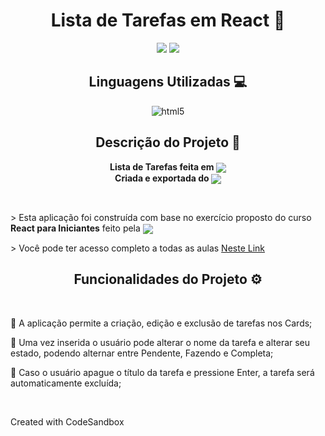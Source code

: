<h1 align="center">Lista de Tarefas em React 📑</h1>

<p align="center">
<img src="https://img.shields.io/badge/Status-Up-sucess"/>
<img src="https://img.shields.io/badge/Lan%C3%A7amento-%20May 2024-sucess">
</p>

<h2 align="center">Linguagens Utilizadas 💻</h2>
<p align="center">
<img alt="html5" src="https://img.shields.io/badge/JavaScript-F7DF1E?style=for-the-badge&logo=javascript&logoColor=black">

</p>

<h2 align="center">Descrição do Projeto 📜 </h2>
<p align="center"> <strong>Lista de Tarefas feita em 
<img align="center" src="https://img.shields.io/badge/react-%2320232a.svg?style=for-the-badge&logo=react&logoColor=%2361DAFB"><br> Criada e exportada do <img align="center" src="https://img.shields.io/badge/Codesandbox-040404?style=for-the-badge&logo=codesandbox&logoColor=DBDBDB">
</strong></p> <br>
<p align="left"> > Esta aplicação foi construída com base no exercício proposto do curso <strong>React para Iniciantes</strong> feito pela <img align="center" src="https://img.shields.io/badge/Udemy-A435F0?style=for-the-badge&logo=Udemy&logoColor=white"/> </p>
<p align="left"> > Você pode ter acesso completo a todas as aulas <a href="https://www.udemy.com/course/react-para-iniciantes-free/" target="_blank">Neste Link</a>
<br>
  <h2 align="center"> Funcionalidades do Projeto ⚙️</h2><br>
<p align="left">📌 A aplicação permite a criação, edição e exclusão de tarefas nos Cards;</p>
<p align="left">📌 Uma vez inserida o usuário pode alterar o nome da tarefa e alterar seu estado, podendo alternar entre Pendente, Fazendo e Completa;</p>
<p align="left">📌 Caso o usuário apague o título da tarefa e pressione Enter, a tarefa será automaticamente excluída;</p><br>
<p align="left">Created with CodeSandbox</p>
